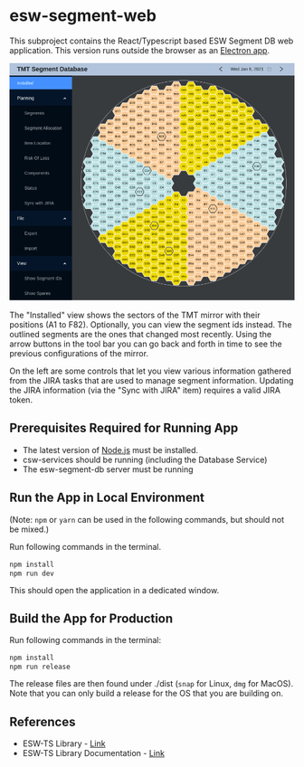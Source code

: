 # esw-segment-web
This subproject contains the React/Typescript based ESW Segment DB web application.
This version runs outside the browser as an [Electron app](https://www.electronjs.org/).

![screenshot](../images/esw-segment-web.png)

The "Installed" view shows the sectors of the TMT mirror with their positions (A1 to F82).
Optionally, you can view the segment ids instead. The outlined segments are the
ones that changed most recently. Using the arrow buttons in the tool bar you can
go back and forth in time to see the previous configurations of the mirror.

On the left are some controls that let you view various information gathered from the
JIRA tasks that are used to manage segment information.
Updating the JIRA information (via the "Sync with JIRA" item) requires a valid JIRA token.

## Prerequisites Required for Running App

* The latest version of [Node.js](https://nodejs.org/en/download/package-manager/) must be installed.
* csw-services should be running (including the Database Service)
* The esw-segment-db server must be running

## Run the App in Local Environment

(Note: `npm` or `yarn` can be used in the following commands, but should not be mixed.)

Run following commands in the terminal.
```
npm install
npm run dev
```

This should open the application in a dedicated window.

## Build the App for Production

Run following commands in the terminal:
```
npm install
npm run release
```

The release files are then found under ./dist (`snap` for Linux, `dmg` for MacOS).
Note that you can only build a release for the OS that you are building on.

## References
- ESW-TS Library - [Link](https://tmtsoftware/esw-ts/)
- ESW-TS Library Documentation - [Link](https://tmtsoftware.github.io/esw-ts/)
